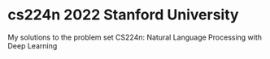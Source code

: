 # cs224n 2022 Stanford University
My solutions to the problem set CS224n: Natural Language Processing with Deep Learning

